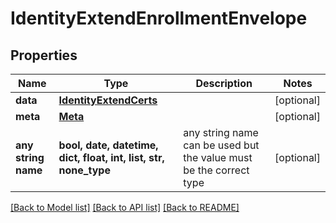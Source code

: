 # IdentityExtendEnrollmentEnvelope


## Properties
Name | Type | Description | Notes
------------ | ------------- | ------------- | -------------
**data** | [**IdentityExtendCerts**](IdentityExtendCerts.md) |  | [optional] 
**meta** | [**Meta**](Meta.md) |  | [optional] 
**any string name** | **bool, date, datetime, dict, float, int, list, str, none_type** | any string name can be used but the value must be the correct type | [optional]

[[Back to Model list]](../README.md#documentation-for-models) [[Back to API list]](../README.md#documentation-for-api-endpoints) [[Back to README]](../README.md)


